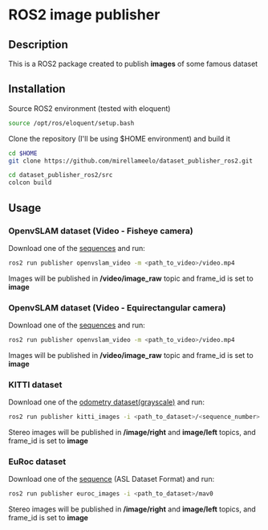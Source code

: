 # ROS2 image publisher 

## Description

This is a ROS2 package created to publish **images** of some famous dataset

## Installation

Source ROS2 environment (tested with eloquent)
```bash
source /opt/ros/eloquent/setup.bash
```

Clone the repository (I'll be using $HOME environment) and build it

```bash
cd $HOME
git clone https://github.com/mirellameelo/dataset_publisher_ros2.git

cd dataset_publisher_ros2/src
colcon build
```

## Usage

### OpenvSLAM dataset (Video - Fisheye camera)

Download one of the [sequences](https://drive.google.com/drive/folders/1SVDsgz-ydm1pAbrdmhRQTmWhJnUl_xr8) and run:


```bash
ros2 run publisher openvslam_video -m <path_to_video>/video.mp4
```

Images will be published in **/video/image_raw** topic and frame_id is set to **image**

### OpenvSLAM dataset (Video - Equirectangular camera)

Download one of the [sequences](https://drive.google.com/drive/folders/1A_gq8LYuENePhNHsuscLZQPhbJJwzAq4) and run:


```bash
ros2 run publisher openvslam_video -m <path_to_video>/video.mp4
```

Images will be published in **/video/image_raw** topic and frame_id is set to **image**


### KITTI dataset

Download one of the [odometry dataset(grayscale)](https://drive.google.com/drive/folders/1SVDsgz-ydm1pAbrdmhRQTmWhJnUl_xr8) and run:


```bash
ros2 run publisher kitti_images -i <path_to_dataset>/<sequence_number>
```

Stereo images will be published in **/image/right** and **image/left** topics, and frame_id is set to **image**

### EuRoc dataset

Download one of the [sequence](https://projects.asl.ethz.ch/datasets/doku.php?id=kmavvisualinertialdatasets) (ASL Dataset Format) and run:


```bash
ros2 run publisher euroc_images -i <path_to_dataset>/mav0
```

Stereo images will be published in **/image/right** and **image/left** topics, and frame_id is set to **image**
